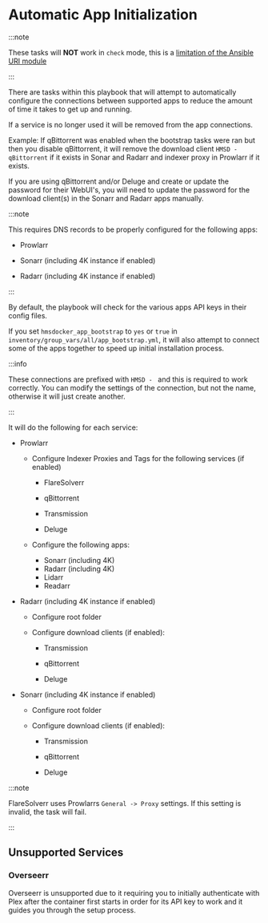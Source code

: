 # Automatic App Initialization

:::note

These tasks will **NOT** work in `check` mode, this is a [limitation of the Ansible URI module](https://docs.ansible.com/ansible/latest/collections/ansible/builtin/uri_module.html#attributes)

:::

There are tasks within this playbook that will attempt to automatically configure the connections between supported apps to reduce the amount of time it takes to get up and running.

If a service is no longer used it will be removed from the app connections.

Example: If qBittorrent was enabled when the bootstrap tasks were ran but then you disable qBittorrent, it will remove the download client `HMSD - qBittorrent` if it exists in Sonar and Radarr and indexer proxy in Prowlarr if it exists.

If you are using qBittorrent and/or Deluge and create or update the password for their WebUI's, you will need to update the password for the download client(s) in the Sonarr and Radarr apps manually.

:::note

This requires DNS records to be properly configured for the following apps:

- Prowlarr

- Sonarr (including 4K instance if enabled)

- Radarr (including 4K instance if enabled)

:::

By default, the playbook will check for the various apps API keys in their config files.

If you set `hmsdocker_app_bootstrap` to `yes` or `true` in `inventory/group_vars/all/app_bootstrap.yml`, it will also attempt to connect some of the apps together to speed up initial installation process.

:::info

These connections are prefixed with `HMSD - ` and this is required to work correctly. You can modify the settings of the connection, but not the name, otherwise it will just create another.

:::

It will do the following for each service:

- Prowlarr

  - Configure Indexer Proxies and Tags for the following services (if enabled)

    - FlareSolverr

    - qBittorrent

    - Transmission

    - Deluge

  - Configure the following apps:
    - Sonarr (including 4K)
    - Radarr (including 4K)
    - Lidarr
    - Readarr

- Radarr (including 4K instance if enabled)

  - Configure root folder

  - Configure download clients (if enabled):

    - Transmission

    - qBittorrent

    - Deluge

- Sonarr (including 4K instance if enabled)

  - Configure root folder

  - Configure download clients (if enabled):

    - Transmission

    - qBittorrent

    - Deluge

:::note

FlareSolverr uses Prowlarrs `General -> Proxy` settings. If this setting is invalid, the task will fail.

:::

## Unsupported Services

### Overseerr

Overseerr is unsupported due to it requiring you to initially authenticate with Plex after the container first starts in order for its API key to work and it guides you through the setup process.

